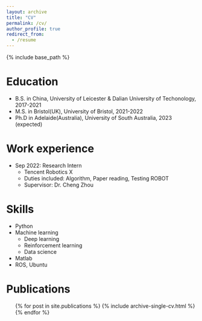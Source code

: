 ```yaml
---
layout: archive
title: "CV"
permalink: /cv/
author_profile: true
redirect_from:
  - /resume
---
```


{% include base_path %}

Education
======
* B.S. in China, University of Leicester & Dalian University of Techonology, 2017-2021
* M.S. in Bristol(UK), University of Bristol, 2021-2022
* Ph.D in Adelaide(Australia), University of South Australia, 2023 (expected)

Work experience
======
* Sep 2022: Research Intern
  * Tencent Robotics X
  * Duties included: Algorithm, Paper reading, Testing ROBOT
  * Supervisor: Dr. Cheng Zhou
  
Skills
======
* Python
* Machine learning
  * Deep learning
  * Reinforcement learning
  * Data science
* Matlab
* ROS, Ubuntu

Publications
======
  <ul>{% for post in site.publications %}
    {% include archive-single-cv.html %}
  {% endfor %}</ul>
  

